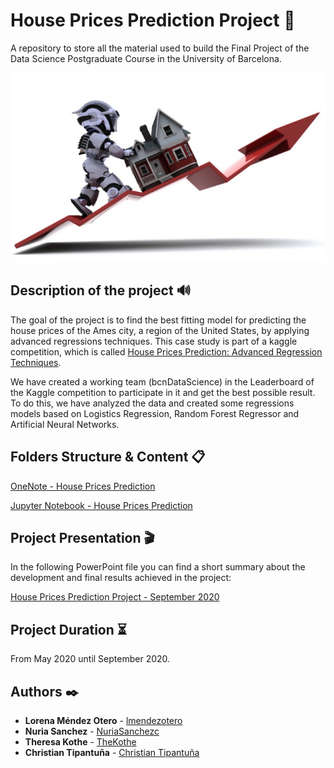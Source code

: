 # House Prices Prediction Project 🚀
A repository to store all the material used to build the Final Project of the Data Science Postgraduate Course in the University of Barcelona.

![alt text](https://github.com/lmendezotero/Postgraduate-Project/blob/master/House%20Prices%20Prediction/Pictures/HOUSE_PRICE_PREDICTION.PNG)

## Description of the project 🔊

The goal of the project is to find the best fitting model for predicting the house prices of the Ames city, a region of the United States, by applying advanced regressions techniques. This case study is part of a kaggle competition, which is called [House Prices Prediction: Advanced Regression Techniques](https://www.kaggle.com/c/house-prices-advanced-regression-techniques/overview).

We have created a working team (bcnDataScience) in the Leaderboard of the Kaggle competition to participate in it and get the best possible result. To do this, we have analyzed the data and created some regressions models based on Logistics Regression, Random Forest Regressor and Artificial Neural Networks.

## Folders Structure & Content 📋

[OneNote - House Prices Prediction](https://1drv.ms/u/s!AgWTAJ13ZxntgiNbXYB0wrdY_iik?e=D2tikf)

[Jupyter Notebook - House Prices Prediction](https://github.com/lmendezotero/Postgraduate-Project/blob/master/House%20Prices%20Prediction/House%20Prices%20Prediction.ipynb)


## Project Presentation 🎬
In the following PowerPoint file you can find a short summary about the development and final results achieved in the project:

[House Prices Prediction Project - September 2020](https://1drv.ms/p/s!AgWTAJ13Zxntgk9s6RvyMqEin8Qu?e=PYdvNY)

## Project Duration ⏳
From May 2020 until September 2020.

## Authors ✒️

* **Lorena Méndez Otero** - [lmendezotero](https://github.com/lmendezotero) 
* **Nuria Sanchez** - [NuriaSanchezc](https://github.com/NuriaSanchezc) 
* **Theresa Kothe** - [TheKothe](https://github.com/TheKothe) 
* **Christian Tipantuña** - [Christian Tipantuña](https://github.com/ChristianTipantuna) 
